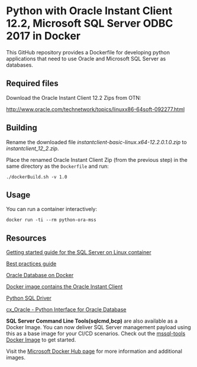 # Python with Oracle Instant Client 12.2, Microsoft SQL Server ODBC 2017 in Docker

This GitHub repository provides a Dockerfile for developing python applications that need to use Oracle and Microsoft SQL Server as databases. 



## Required files

Download the Oracle Instant Client 12.2 Zips from OTN:

http://www.oracle.com/technetwork/topics/linuxx86-64soft-092277.html

## Building

Rename the downloaded file *instantclient-basic-linux.x64-12.2.0.1.0.zip* to *instantclient_12_2.zip*.

Place the renamed Oracle Instant Client Zip (from the previous step) in the
same directory as the `Dockerfile` and run:

```
./dockerBuild.sh -v 1.0
```
## Usage

You can run a container interactively:

```
docker run -ti --rm python-ora-mss
```

## Resources

[Getting started guide for the SQL Server on Linux container](https://docs.microsoft.com/en-us/sql/linux/quickstart-install-connect-docker)

[Best practices guide](https://docs.microsoft.com/en-us/sql/linux/sql-server-linux-configure-docker)

[Oracle Database on Docker](https://github.com/oracle/docker-images/tree/master/OracleDatabase)

[Docker image contains the Oracle Instant Client](https://github.com/oracle/docker-images/tree/master/OracleInstantClient)

[Python SQL Driver](https://docs.microsoft.com/en-us/sql/connect/python/python-driver-for-sql-server)

[cx_Oracle - Python Interface for Oracle Database](https://oracle.github.io/python-cx_Oracle/)

**SQL Server Command Line Tools(sqlcmd,bcp)** are also available as a Docker Image. You can now deliver SQL Server management payload using this as a base image for your CI/CD scenarios. Check out the [mssql-tools Docker Image](https://hub.docker.com/r/microsoft/mssql-tools/) to get started.


Visit the [Microsoft Docker Hub page](https://hub.docker.com/u/microsoft) for more information and additional images.



